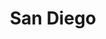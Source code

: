 ---
layout: location

title: San Diego
latitude: 32.71533
longitude: -117.15726
address: California

info: 1,338,348 

tags:
- Beaches
- Padres
- Mexican Food

about: San Diego is a major city in California, on the coast of the Pacific Ocean in Southern California, approximately 120 miles (190 km) south of Los Angeles and immediately adjacent to the border with Mexico. San Diego is the eighth largest city in the United States and second largest in California and is one of the fastest growing cities in the nation. San Diego is the birthplace of California and is known for its mild year-round climate, natural deep-water harbor, extensive beaches, long association with the U.S. Navy, and recent emergence as a healthcare and biotechnology development center. The population was estimated to be 1,322,553 as of 2012.

---